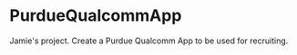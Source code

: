 PurdueQualcommApp
=================

Jamie's project. Create a Purdue Qualcomm App to be used for recruiting.
